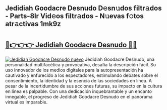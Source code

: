 ## Jedidiah Goodacre Desnudo D𝚎sn𝚞dos filtr𝚊dos - Parts-8lr Vid𝚎os filtr𝚊dos - N𝚞evas f𝚘tos atr𝚊ctivas 1mk9z

# <h2><a href="http://mbag5g.tromn.icu/?c=Jedidiah+Goodacre+Desnudo">🔗👉👉👉 Jedidiah Goodacre Desnudo 🔗🔗</a></h2>

[![Jedidiah Goodacre Desnudo nuevo](https://i.imgur.com/pEAQMta.gif)](http://mbag5g.tromn.icu/?c=Jedidiah+Goodacre+Desnudo)
Jedidiah Goodacre Desnudo, una personalidad multifacética y provocativa, desafía la descripción fácil. Su uso innovador de los medios digitales para la autopresentación ha cautivado y enfurecido a los espectadores, estimulando debates sobre el consentimiento, la identidad y la esencia de las sociedades en línea. A pesar de la incertidumbre de sus acciones futuras, su impacto en la cultura en línea es palpable. Con una dedicación inquebrantable y un encanto innegable, el progreso de Jedidiah Goodacre Desnudo en el panorama virtual es imparable.
